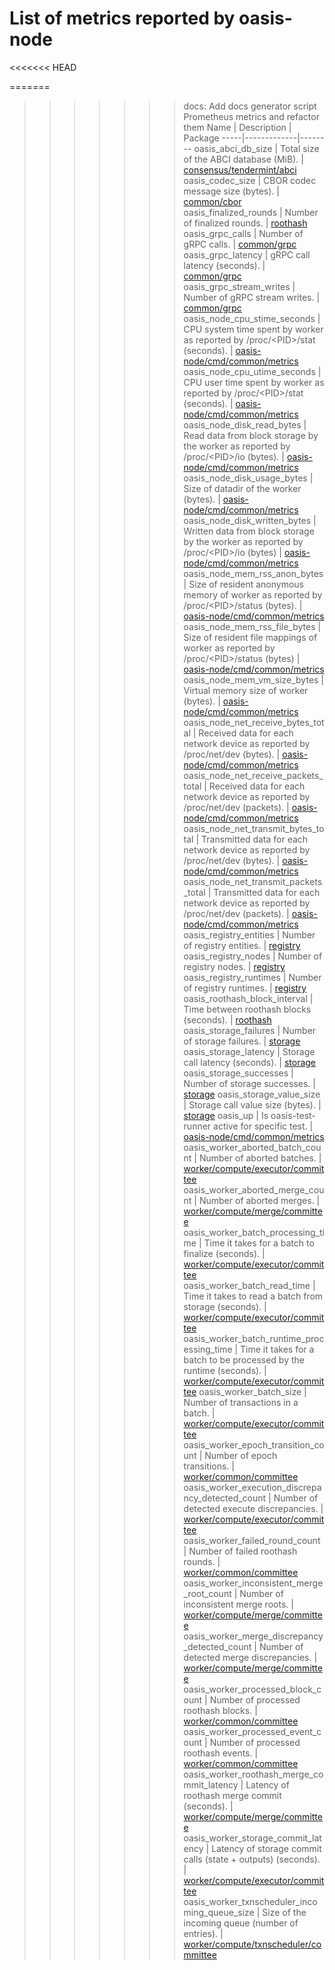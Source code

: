 # List of metrics reported by oasis-node

<!-- This table was generated by genmetricsdocs.py -->
<<<<<<< HEAD
<!-- markdownlint-disable line-length -->

=======
>>>>>>> docs: Add docs generator script Prometheus metrics and refactor them
Name | Description | Package
-----|-------------|--------
oasis_abci_db_size | Total size of the ABCI database (MiB). | [consensus/tendermint/abci](../../go/consensus/tendermint/abci/mux.go#L45)
oasis_codec_size | CBOR codec message size (bytes). | [common/cbor](../../go/common/cbor/codec.go#L15)
oasis_finalized_rounds | Number of finalized rounds. | [roothash](../../go/roothash/metrics.go#L14)
oasis_grpc_calls | Number of gRPC calls. | [common/grpc](../../go/common/grpc/grpc.go#L37)
oasis_grpc_latency | gRPC call latency (seconds). | [common/grpc](../../go/common/grpc/grpc.go#L39)
oasis_grpc_stream_writes | Number of gRPC stream writes. | [common/grpc](../../go/common/grpc/grpc.go#L41)
oasis_node_cpu_stime_seconds | CPU system time spent by worker as reported by /proc/&lt;PID&gt;/stat (seconds). | [oasis-node/cmd/common/metrics](../../go/oasis-node/cmd/common/metrics/cpu.go#L14)
oasis_node_cpu_utime_seconds | CPU user time spent by worker as reported by /proc/&lt;PID&gt;/stat (seconds). | [oasis-node/cmd/common/metrics](../../go/oasis-node/cmd/common/metrics/cpu.go#L12)
oasis_node_disk_read_bytes | Read data from block storage by the worker as reported by /proc/&lt;PID&gt;/io (bytes). | [oasis-node/cmd/common/metrics](../../go/oasis-node/cmd/common/metrics/disk.go#L17)
oasis_node_disk_usage_bytes | Size of datadir of the worker (bytes). | [oasis-node/cmd/common/metrics](../../go/oasis-node/cmd/common/metrics/disk.go#L15)
oasis_node_disk_written_bytes | Written data from block storage by the worker as reported by /proc/&lt;PID&gt;/io (bytes) | [oasis-node/cmd/common/metrics](../../go/oasis-node/cmd/common/metrics/disk.go#L19)
oasis_node_mem_rss_anon_bytes | Size of resident anonymous memory of worker as reported by /proc/&lt;PID&gt;/status (bytes). | [oasis-node/cmd/common/metrics](../../go/oasis-node/cmd/common/metrics/mem.go#L14)
oasis_node_mem_rss_file_bytes | Size of resident file mappings of worker as reported by /proc/&lt;PID&gt;/status (bytes) | [oasis-node/cmd/common/metrics](../../go/oasis-node/cmd/common/metrics/mem.go#L16)
oasis_node_mem_vm_size_bytes | Virtual memory size of worker (bytes). | [oasis-node/cmd/common/metrics](../../go/oasis-node/cmd/common/metrics/mem.go#L12)
oasis_node_net_receive_bytes_total | Received data for each network device as reported by /proc/net/dev (bytes). | [oasis-node/cmd/common/metrics](../../go/oasis-node/cmd/common/metrics/net.go#L11)
oasis_node_net_receive_packets_total | Received data for each network device as reported by /proc/net/dev (packets). | [oasis-node/cmd/common/metrics](../../go/oasis-node/cmd/common/metrics/net.go#L13)
oasis_node_net_transmit_bytes_total | Transmitted data for each network device as reported by /proc/net/dev (bytes). | [oasis-node/cmd/common/metrics](../../go/oasis-node/cmd/common/metrics/net.go#L15)
oasis_node_net_transmit_packets_total | Transmitted data for each network device as reported by /proc/net/dev (packets). | [oasis-node/cmd/common/metrics](../../go/oasis-node/cmd/common/metrics/net.go#L17)
oasis_registry_entities | Number of registry entities. | [registry](../../go/registry/metrics.go#L19)
oasis_registry_nodes | Number of registry nodes. | [registry](../../go/registry/metrics.go#L17)
oasis_registry_runtimes | Number of registry runtimes. | [registry](../../go/registry/metrics.go#L21)
oasis_roothash_block_interval | Time between roothash blocks (seconds). | [roothash](../../go/roothash/metrics.go#L16)
oasis_storage_failures | Number of storage failures. | [storage](../../go/storage/metrics.go#L15)
oasis_storage_latency | Storage call latency (seconds). | [storage](../../go/storage/metrics.go#L19)
oasis_storage_successes | Number of storage successes. | [storage](../../go/storage/metrics.go#L17)
oasis_storage_value_size | Storage call value size (bytes). | [storage](../../go/storage/metrics.go#L21)
oasis_up | Is oasis-test-runner active for specific test. | [oasis-node/cmd/common/metrics](../../go/oasis-node/cmd/common/metrics/metrics.go#L31)
oasis_worker_aborted_batch_count | Number of aborted batches. | [worker/compute/executor/committee](../../go/worker/compute/executor/committee/node.go#L40)
oasis_worker_aborted_merge_count | Number of aborted merges. | [worker/compute/merge/committee](../../go/worker/compute/merge/committee/node.go#L36)
oasis_worker_batch_processing_time | Time it takes for a batch to finalize (seconds). | [worker/compute/executor/committee](../../go/worker/compute/executor/committee/node.go#L46)
oasis_worker_batch_read_time | Time it takes to read a batch from storage (seconds). | [worker/compute/executor/committee](../../go/worker/compute/executor/committee/node.go#L44)
oasis_worker_batch_runtime_processing_time | Time it takes for a batch to be processed by the runtime (seconds). | [worker/compute/executor/committee](../../go/worker/compute/executor/committee/node.go#L48)
oasis_worker_batch_size | Number of transactions in a batch. | [worker/compute/executor/committee](../../go/worker/compute/executor/committee/node.go#L50)
oasis_worker_epoch_transition_count | Number of epoch transitions. | [worker/common/committee](../../go/worker/common/committee/node.go#L29)
oasis_worker_execution_discrepancy_detected_count | Number of detected execute discrepancies. | [worker/compute/executor/committee](../../go/worker/compute/executor/committee/node.go#L38)
oasis_worker_failed_round_count | Number of failed roothash rounds. | [worker/common/committee](../../go/worker/common/committee/node.go#L27)
oasis_worker_inconsistent_merge_root_count | Number of inconsistent merge roots. | [worker/compute/merge/committee](../../go/worker/compute/merge/committee/node.go#L38)
oasis_worker_merge_discrepancy_detected_count | Number of detected merge discrepancies. | [worker/compute/merge/committee](../../go/worker/compute/merge/committee/node.go#L32)
oasis_worker_processed_block_count | Number of processed roothash blocks. | [worker/common/committee](../../go/worker/common/committee/node.go#L23)
oasis_worker_processed_event_count | Number of processed roothash events. | [worker/common/committee](../../go/worker/common/committee/node.go#L25)
oasis_worker_roothash_merge_commit_latency | Latency of roothash merge commit (seconds). | [worker/compute/merge/committee](../../go/worker/compute/merge/committee/node.go#L34)
oasis_worker_storage_commit_latency | Latency of storage commit calls (state + outputs) (seconds). | [worker/compute/executor/committee](../../go/worker/compute/executor/committee/node.go#L42)
oasis_worker_txnscheduler_incoming_queue_size | Size of the incoming queue (number of entries). | [worker/compute/txnscheduler/committee](../../go/worker/compute/txnscheduler/committee/node.go#L39)
<!-- End of generated table -->

